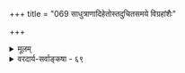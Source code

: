 +++
title = "069 साधुत्राणादिहेतोस्तदुचितसमये विग्रहांशैः"

+++
<details><summary>मूलम्</summary>

साधुत्राणादिहेतोस्तदुचितसमये विग्रहांशैः स्वकीयैः स्वेच्छातस्सत्यरूपो विभुरवतरति स्वान् गुणौघाननुज्झन् ।  
व्यूहे संकर्षणादौ गुणनियतिरभिव्यक्तिवैषम्यमात्राद्वृद्धिह्रासाद्यभावात् स हि भवति सदा पूर्णषाड्गुण्यशाली ॥ ६९ ॥
</details>

<details><summary>वरदार्य-सर्वाङ्कषा - ६९</summary>

अस्तु नाम दिव्यमङ्गलविग्रहविचारः । अवतारादौ भगवतो देहस्य स्वरूपं कीदृशमुच्यतामित्यत्राहसाधुत्राणादिहेतोरित्यादि । **साधुत्राणादिहेतोः** = साधुपरित्राणादिकारणात्, आदिपदेनानुषङ्गिकं दुष्कृद्विनाशादि ग्राह्यम् । 'परित्राणाय साधूनां विनाशाय च दुष्कृताम् । धर्मसंस्थापनार्थाय संभवामि युगे युगे ॥ ' (गी. 4-8 ) इत्युक्तं हि भगवता । **तदुचितसमये** = तदनुगुणकाले **स्वकीयैः** = स्वासाधारणैः दिव्यैरेव **विग्रहांशैः** = अप्राकृतदिव्यमङ्गलविग्रहस्यांशैः **स्वेच्छातः** = स्वसंकल्पेनैव, न तु कर्मपरवशतया; **स्वान्** = स्वीयान् **गुणौघान्** = दिव्यकल्याणगुणगणान् **अनुज्झन्** = अत्यजन् **सत्यरूपः** = सच्चिदानन्दस्वरूपः, न तु मिथ्यारूपः **विभुः** = सर्वशक्तः परमात्मा **अवतरति** = इह लोकेऽवतरति ॥ 

तथा चावतारादावप्यस्य देहादिकं दिव्यमेव । 'जन्म कर्म च मे दिव्यमेवं यो वेत्ति तत्त्वतः । त्यक्त्वा देहं पुनर्जन्म नैति, मामेति सोऽर्जुन ॥ ' (गी. 4-9 ) इति स्वावतरस्य, तत्र कृतानां कर्मणां च दिव्यत्वं स्वयमेवाह । **‘दिव्यम्** = अप्राकृतम्' इति भाष्यं (शं) द्रष्टव्यम् । 'न तस्य प्राकृता मूर्तिर्मांसमेदोऽस्थिसंभवा । नैव गर्भत्वमापेदे न योन्यामवसत्प्रभुः ॥' इत्याद्यार्षवचनं च । अतोऽवतारादावपि भगवन्मूर्त्यादीनां दिव्यत्वमेव । कष्टकार्पण्यादिप्रकटनं त्वभिनयमात्रमिति संप्रदायः । अधिकं त्वन्यत्र ॥ 

1 

1 

अस्त्ववतारविषयोऽपि तथैव । व्यूहावतारेषु संकर्षणादौ गुणद्वयवत्त्वमेव दिव्यशास्त्रसंप्रदायादिसिद्धम् । अतस्तत्र कथं दिव्यत्वं परिपूर्णत्वं वेत्यत्र - व्यूह इत्यादि । संकर्षणादौ **व्यूहे** = संकर्षणप्रद्युम्ना- 



215. 

502 

[ अस्त्रभूषणादौ नानाविधत्वोपपत्तिः ] 

शास्त्रादीनां प्रवृत्तिः प्रतितनु नियता स्याद्धि संकर्षणादौ 

जीवादौ या विभज्याभिमतिरिह लयोत्पत्तिरक्षाविधिश्च । 



निरुद्धरूपेषु व्यूहेषु गुणनियतिः गुणद्वयव्यवस्था, अभिव्यक्तिवैषम्यमात्रात् गुणद्वयव्यवस्था, न त्वितरगुणानामभावः । कथमिदं ज्ञायत इत्यत्र - **वृद्धिह्रासाद्यभावात्** = आधिक्यन्यूनत्वादीनां परमात्मन्यसंभवात् 'न कर्मणा वर्धते नो कनीयान्' इति हि श्रुतिः । वृद्धिह्रासाद्यभावो वा कथमित्यत्र - स हि भगवान् सदा **पूर्णषाड्गुण्यशाली** = नित्यमेव षड्गुणपूर्णो हि भवति । अतो गुणद्वयस्याधिकप्रकाशः, इतराणां चतुर्णां न्यूनप्रकाशमात्रम्, न त्वभावः । अतश्च भगवान् सर्वत्र सर्वदैकरूप एव ॥ 

वासुदेवसङ्कर्षणप्रद्युम्नानिरुद्धसंज्ञकाश्चत्वारो व्यूहरूपाः । एतद्विचारः समनन्तरमेव (स्लो. 71) भविष्यति । भगवान् वासुदेवः ज्ञानशक्तिबलैश्वर्यवीर्यशक्तिरूपषाड्गुण्यपरिपूर्णः । 'ज्ञानशक्तिबलैश्वर्यवीर्यतेजांस्यशेषतः । भगवच्छब्दवाच्यानि विना हेयैर्गुणादिभिः ॥' (वि.पु. 6-5-79) इति पराशरः । भगशब्दः षाड्गुण्यवाचीत्यपि 'ऐश्वर्यस्य समग्रस्य वीर्यस्य यशसः श्रियः । ज्ञानवैराग्ययोश्चैव षण्णां भगइतीरणा ॥ ' (वि.पु. 6-5 -74 ) इति पराशरः । चातुर्वर्ण्यादित्वात् षाड्गुण्यमिति । वासुदेवस्य षड्गुणपरिपूर्णत्वेऽपि सङ्कर्षणप्रद्युम्नादीनां न तथात्वमित्यापाततः प्रतीयते । सङ्कर्षणादयः खलु सृष्ट्यादिकर्तारः । पौराणिकैर्यथा ब्रह्मविष्णुमहेश्वराः सृष्टिस्थितिलयकर्तार उच्यन्ते, तथा अनिरुद्धः सृष्टेः, प्रद्युम्नः स्थितेः, सङ्कर्षणः संहारस्य च कर्तेत्युच्यते पाञ्चरात्रिकैः । अतस्तदनुगुणतया ज्ञानशक्त्यादिगुणेषु द्वौ द्वौ गुणौ तत्तत्कार्यनिर्वाहकौ वर्ण्यते । ज्ञानं बलं च सङ्कर्षणस्य, ऐश्वर्यवीर्यौ प्रद्युम्नस्य, शक्तितेजसी अनिरुद्धस्येति व्यवस्थितौ द्वौ द्वौ गुणौ । तथोक्तम्- ' षाड्गुण्याद्वासुदेवः पर इति स भवान् मुक्तभोग्यो बलाढ्यात् बोधात्सङ्कर्षणस्त्वं हरसि, वितनुषे शास्त्रम्, ऐश्वर्यवीर्यात् । प्रद्युम्नः सर्गधर्मौ नयसि स भगवन् शक्तितेजोऽनिरुद्धो बिभ्राणः पासि तत्त्वं गमयसि च तथा व्यूह्य रङ्गाधिराज ॥' (श्रीरङ्गः स्तवः - उ.श. 39 ) इति ॥ 

एवं च वासुदेवे षण्णां गुणानां सत्त्वेऽपि इतरेषु त्रिषु गुणद्वयस्यैव स्थित्या कथं पूर्णत्वं इत्याक्षेपे, गुणद्वयस्य पूर्णाभिव्यक्तिः इतरचतुर्गुणानां न्यूनत्वमात्रं न त्वभावः । यथा त्रिगुणद्रव्येषु सात्त्विकराजसतामसविभागे सत्यपि, एकस्याधिक्यम्, इतरयोरपि सत्त्वं संमतम्, तद्वदित्यभिप्रायः ॥ ६९ ॥
</details>

